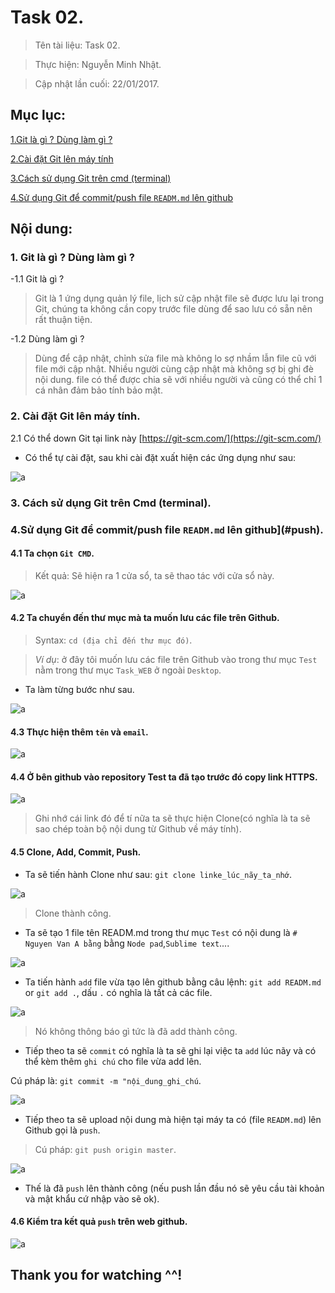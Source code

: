 # Task 02.

> Tên tài liệu: Task 02.

> Thực hiện: Nguyễn Minh Nhật.

> Cập nhật lần cuối: 22/01/2017.

## Mục lục:

[1.Git là gì ? Dùng làm gì ? ](#git)

[2.Cài đặt Git lên máy tính](#setting)

[3.Cách sử dụng Git trên cmd (terminal)](#using)

[4.Sử dụng Git để commit/push file `READM.md` lên github](#push)


## Nội dung:

<a name="git"></a>
### 1. Git là gì ? Dùng làm gì ?

-1.1 Git là gì ?

> Git là 1 ứng dụng quản lý file, lịch sử cập nhật file sẽ được lưu lại trong Git, chúng ta không cần copy trước file dùng để sao lưu có sẵn nên rất thuận tiện.

-1.2 Dùng làm gì ?

> Dùng để cập nhật, chỉnh sửa file mà không lo sợ nhầm lẫn file cũ với file mới cập nhật.
> Nhiều người cùng cập nhật mà không sợ bị ghi đè nội dung.
> file có thể được chia sẽ với nhiều người và cũng có thể chỉ 1 cá nhân đảm bảo tính bảo mật.

<a name="setting"></a>
### 2. Cài đặt Git lên máy tính.

2.1 Có thể down Git tại link này [https://git-scm.com/](https://git-scm.com/)

- Có thể tự cài đặt, sau khi cài đặt xuất hiện các ứng dụng như sau:

![a](http://imageshack.com/a/img923/4958/bvnQ7p.png)
<a name="using"></a>
<a name="push"></a>
### 3. Cách sử dụng Git trên Cmd (terminal).
### 4.Sử dụng Git để commit/push file `READM.md` lên github](#push).

#### 4.1 Ta chọn `Git CMD`.

> Kết quả: Sẽ hiện ra 1 cửa sổ, ta sẽ thao tác với cửa sổ này.

![a](http://imageshack.com/a/img923/5894/LbTEiT.png)

#### 4.2 Ta chuyển đến thư mục mà ta muốn lưu các file trên Github.


> Syntax: `cd (địa chỉ đến thư mục đó)`.

> *Ví dụ*: ở đây tôi muốn lưu các file trên Github vào trong thư mục `Test` nằm trong thư mục `Task_WEB` ở ngoài `Desktop`.

- Ta làm từng bước như sau.

![a](http://imageshack.com/a/img924/9873/3fREZx.png)

#### 4.3 Thực hiện thêm `tên` và `email`.

![a](http://imageshack.com/a/img922/6920/0AWANJ.png)

#### 4.4 Ở bên github vào repository Test ta đã tạo trước đó copy link HTTPS.

![a](http://imageshack.com/a/img924/3043/coQhBV.png)

> Ghi nhớ cái link đó để tí nữa ta sẽ thực hiện Clone(có nghĩa là ta sẽ sao chép toàn bộ nội dung từ Github về máy tính).

#### 4.5 Clone, Add, Commit, Push.

- Ta sẽ tiến hành Clone như sau: `git clone linke_lúc_nãy_ta_nhớ`.

![a](http://imageshack.com/a/img921/1958/e1Vg22.png)

> Clone thành công.

- Ta sẽ tạo 1 file tên READM.md trong thư mục `Test` có nội dung là `# Nguyen Van A bằng` bằng `Node pad`,`Sublime text`....

![a](http://imageshack.com/a/img921/3718/wEZJ0g.png)

- Ta tiến hành `add` file vừa tạo lên github bằng câu lệnh: `git add READM.md` or `git add .`, dấu `.` có nghĩa là tất cả các file.

![a](http://imageshack.com/a/img923/4737/MYpnNP.png)

> Nó không thông báo gì tức là đã add thành công.

- Tiếp theo ta sẽ `commit` có nghĩa là ta sẽ ghi lại việc ta `add` lúc nãy và có thể kèm thêm `ghi chú` cho file vừa add lên.

 Cú pháp là: `git commit -m "nội_dung_ghi_chú`.

![a](http://imageshack.com/a/img922/2640/WqLkZK.png)

- Tiếp theo ta sẽ upload nội dung mà hiện tại máy ta có (file `READM.md`) lên Github gọi là `push`.

> Cú pháp: `git push origin master`.

![a](http://imageshack.com/a/img923/3905/Rod5Yu.png)

- Thế là đã `push` lên thành công (nếu push lần đầu nó sẽ yêu cầu tài khoản và mật khẩu cứ nhập vào sẽ ok).

#### 4.6 Kiểm tra kết quả `push` trên web github.

![a](http://imageshack.com/a/img924/3931/3qy2Ai.png)

## Thank you for watching ^^!

























